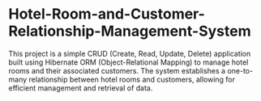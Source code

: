 # Hotel-Room-and-Customer-Relationship-Management-System
This project is a simple CRUD (Create, Read, Update, Delete) application built using Hibernate ORM (Object-Relational Mapping) to manage hotel rooms and their associated customers. The system establishes a one-to-many relationship between hotel rooms and customers, allowing for efficient management and retrieval of data.
